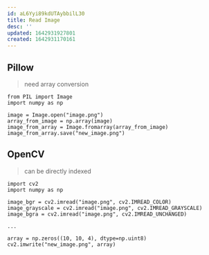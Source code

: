 ```yaml
---
id: aL6Yyi89kdUTAybbilL30
title: Read Image
desc: ''
updated: 1642931927801
created: 1642931170161
---
```


## Pillow
> need array conversion

```
from PIL import Image
import numpy as np

image = Image.open("image.png")
array_from_image = np.array(image)
image_from_array = Image.fromarray(array_from_image)
image_from_array.save("new_image.png")
```

## OpenCV
> can be directly indexed

```
import cv2
import numpy as np

image_bgr = cv2.imread("image.png", cv2.IMREAD_COLOR)
image_grayscale = cv2.imread("image.png", cv2.IMREAD_GRAYSCALE)
image_bgra = cv2.imread("image.png", cv2.IMREAD_UNCHANGED)

...

array = np.zeros((10, 10, 4), dtype=np.uint8)
cv2.imwrite("new_image.png", array)
```